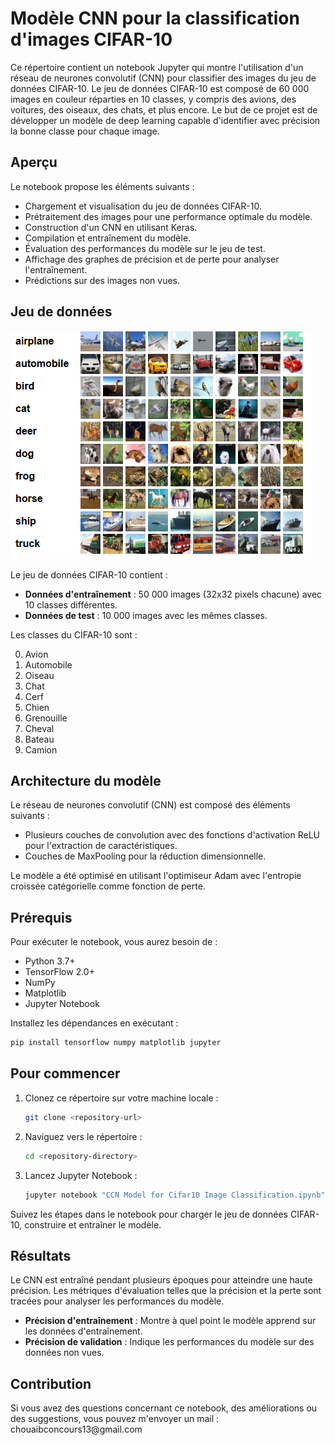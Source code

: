 # Modèle CNN pour la classification d'images CIFAR-10

Ce répertoire contient un notebook Jupyter qui montre l'utilisation d'un réseau de neurones convolutif (CNN) pour classifier des images du jeu de données CIFAR-10. Le jeu de données CIFAR-10 est composé de 60 000 images en couleur réparties en 10 classes, y compris des avions, des voitures, des oiseaux, des chats, et plus encore. Le but de ce projet est de développer un modèle de deep learning capable d'identifier avec précision la bonne classe pour chaque image.

## Aperçu

Le notebook propose les éléments suivants :

- Chargement et visualisation du jeu de données CIFAR-10.
- Prétraitement des images pour une performance optimale du modèle.
- Construction d'un CNN en utilisant Keras.
- Compilation et entraînement du modèle.
- Évaluation des performances du modèle sur le jeu de test.
- Affichage des graphes de précision et de perte pour analyser l'entraînement.
- Prédictions sur des images non vues.

## Jeu de données

![CIFAR-10 Dataset](CIFAR-10%20dataset.png)

Le jeu de données CIFAR-10 contient :

- **Données d'entraînement** : 50 000 images (32x32 pixels chacune) avec 10 classes différentes.
- **Données de test** : 10 000 images avec les mêmes classes.

Les classes du CIFAR-10 sont :

0. Avion
1. Automobile
2. Oiseau
3. Chat
4. Cerf
5. Chien
6. Grenouille
7. Cheval
8. Bateau
9. Camion

## Architecture du modèle

Le réseau de neurones convolutif (CNN) est composé des éléments suivants :

- Plusieurs couches de convolution avec des fonctions d'activation ReLU pour l'extraction de caractéristiques.
- Couches de MaxPooling pour la réduction dimensionnelle.

Le modèle a été optimisé en utilisant l'optimiseur Adam avec l'entropie croissée catégorielle comme fonction de perte.

## Prérequis

Pour exécuter le notebook, vous aurez besoin de :

- Python 3.7+
- TensorFlow 2.0+
- NumPy
- Matplotlib
- Jupyter Notebook

Installez les dépendances en exécutant :

```sh
pip install tensorflow numpy matplotlib jupyter
```

## Pour commencer

1. Clonez ce répertoire sur votre machine locale :
   ```sh
   git clone <repository-url>
   ```
2. Naviguez vers le répertoire :
   ```sh
   cd <repository-directory>
   ```
3. Lancez Jupyter Notebook :
   ```sh
   jupyter notebook "CCN Model for Cifar10 Image Classification.ipynb"
   ```

Suivez les étapes dans le notebook pour charger le jeu de données CIFAR-10, construire et entraîner le modèle.

## Résultats

Le CNN est entraîné pendant plusieurs époques pour atteindre une haute précision. Les métriques d'évaluation telles que la précision et la perte sont tracées pour analyser les performances du modèle.

- **Précision d'entraînement** : Montre à quel point le modèle apprend sur les données d'entraînement.
- **Précision de validation** : Indique les performances du modèle sur des données non vues.

## Contribution

Si vous avez des questions concernant ce notebook, des améliorations ou des suggestions, vous pouvez m'envoyer un mail : chouaibconcours13\@gmail.com
